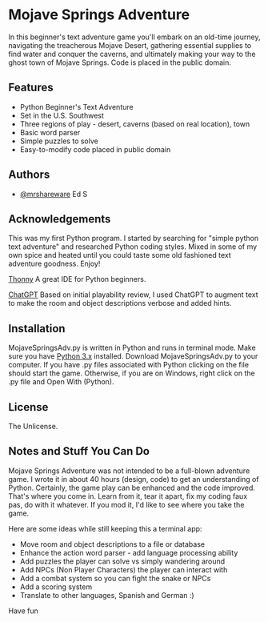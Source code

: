 # Mojave Springs Adventure
In this beginner's text adventure game you'll embark on an old-time journey, navigating the treacherous Mojave Desert, gathering essential supplies to find water and conquer the caverns, and ultimately making your way to the ghost town of Mojave Springs. 
Code is placed in the public domain. 

## Features
- Python Beginner's Text Adventure
- Set in the U.S. Southwest
- Three regions of play - desert, caverns (based on real location), town
- Basic word parser
- Simple puzzles to solve
- Easy-to-modify code placed in public domain

## Authors
- [@mrshareware](https://www.github.com/mrshareware) Ed S

## Acknowledgements
This was my first Python program. I started by searching for "simple python text adventure" and researched Python coding styles. Mixed in some of my own spice and heated until you could taste some old fashioned text adventure goodness. Enjoy!

[Thonny](https://thonny.org/)
A great IDE for Python beginners.

[ChatGPT](https://chat.openai.com/)
Based on initial playability review, I used ChatGPT to augment text to make the room and object descriptions verbose and added hints. 

## Installation

MojaveSpringsAdv.py is written in Python and runs in terminal mode.
Make sure you have [Python 3.x](https://www.python.org/) installed.
Download MojaveSpringsAdv.py to your computer.
If you have .py files associated with Python clicking on the file should start the game.
Otherwise, if you are on Windows, right click on the .py file and Open With (Python).

## License
The Unlicense.

## Notes and Stuff You Can Do

Mojave Springs Adventure was not intended to be a full-blown adventure game. I wrote it in about 40 hours (design, code) to get an understanding of Python.
Certainly, the game play can be enhanced and the code improved. That's where you come in. Learn from it, tear it apart, fix my coding faux pas, do with it whatever.
If you mod it, I'd like to see where you take the game.

Here are some ideas while still keeping this a terminal app:
- Move room and object descriptions to a file or database
- Enhance the action word parser - add language processing ability
- Add puzzles the player can solve vs simply wandering around
- Add NPCs (Non Player Characters) the player can interact with
- Add a combat system so you can fight the snake or NPCs
- Add a scoring system
- Translate to other languages, Spanish and German :)

Have fun

